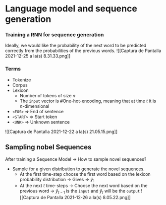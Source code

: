 ---
---

# Language model and sequence generation

### Training a RNN for sequence generation

Ideally, we would like the probability of the next word to be predicted correctly from the probabilities of the previous words.
![[Captura de Pantalla 2021-12-25 a la(s) 8.31.33.png]]
### Terms
- Tokenize
- Corpus
- Lexicon
	- Number of tokens of size $n$
	- The `input` vector is #One-hot-encoding, meaning that at time $t$ it is $n$-dimensional 
- `<EOS>` => End of sentence
- `<START>` => Start token
- `<UNK>` => Unknown sentence

![[Captura de Pantalla 2021-12-22 a la(s) 21.05.15.png]]

## Sampling nobel Sequences
After training a Sequence Model -> How to sample novel sequences?

- Sample for a given distribution to generate the novel sequences.
	- At the first time-step choose the first word based on the lexicon probability distribution -> Gives => $\hat y_1$ 
	- At the next $t$ time-steps -> Choose the next word based on the previous word -> $\hat y_{t-1}$  is the `input` and $\hat y_t$  will be the `output`
![[Captura de Pantalla 2021-12-26 a la(s) 8.05.22.png]]

